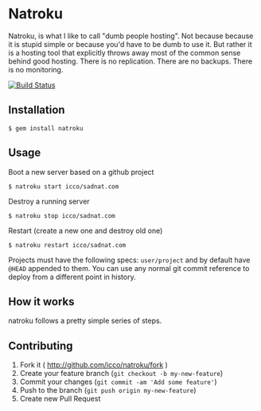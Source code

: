 # Natroku

Natroku, is what I like to call "dumb people hosting". Not because because it is stupid simple or because you'd have to be dumb to use it. But rather it is a hosting tool that explicitly throws away most of the common sense behind good hosting. There is no replication. There are no backups. There is no monitoring.

[![Build Status](https://travis-ci.org/icco/natroku.svg?branch=master)](https://travis-ci.org/icco/natroku)

## Installation

    $ gem install natroku

## Usage

Boot a new server based on a github project

    $ natroku start icco/sadnat.com

Destroy a running server

    $ natroku stop icco/sadnat.com

Restart (create a new one and destroy old one)

    $ natroku restart icco/sadnat.com

Projects must have the following specs: `user/project` and by default have `@HEAD` appended to them. You can use any normal git commit reference to deploy from a different point in history.

## How it works

natroku follows a pretty simple series of steps.

## Contributing

 1. Fork it ( http://github.com/icco/natroku/fork )
 2. Create your feature branch (`git checkout -b my-new-feature`)
 3. Commit your changes (`git commit -am 'Add some feature'`)
 4. Push to the branch (`git push origin my-new-feature`)
 5. Create new Pull Request
